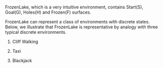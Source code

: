 FrozenLake, which is a very intuitive environment, contains Start(S), Goal(G), Holes(H) and Frozen(F) surfaces.

FrozenLake can represent a class of environments with discrete states. Below, we illustrate that FrozenLake is representative by analogy with three typical discrete environments.

1. Cliff Walking

2. Taxi

3. Blackjack
